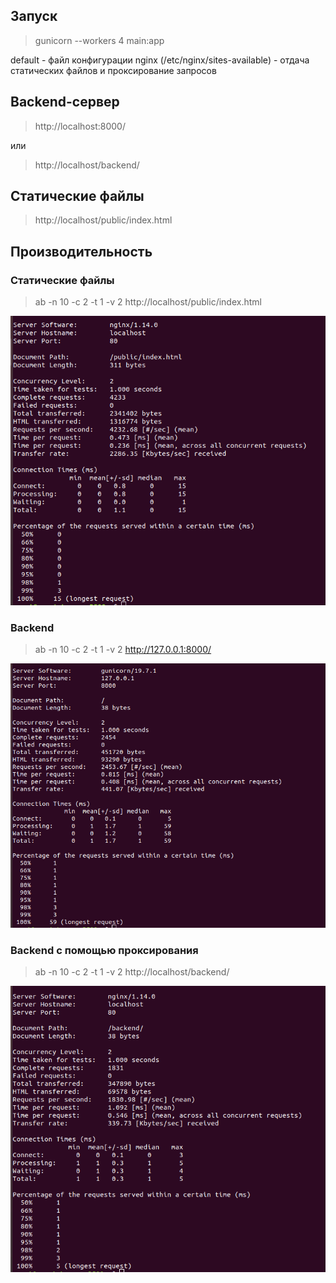 ## Запуск ##

> gunicorn --workers 4 main:app

default - файл конфигурации nginx (/etc/nginx/sites-available) - отдача статических файлов и проксирование запросов 

## Backend-сервер

> http://localhost:8000/ 

или 

> http://localhost/backend/

## Статические файлы 

> http://localhost/public/index.html

## Производительность 

### Статические файлы

> ab -n 10 -c 2 -t 1 -v 2 http://localhost/public/index.html

<p>
  <img src="https://github.com/nastasiya17/2022-MAI-Backend-A-Litvina/blob/main/lab2/ab/3.png">
</p>

### Backend

> ab -n 10 -c 2 -t 1 -v 2 http://127.0.0.1:8000/ 

<p>
  <img src="https://github.com/nastasiya17/2022-MAI-Backend-A-Litvina/blob/main/lab2/ab/2.png">
</p>

### Backend c помощью проксирования

> ab -n 10 -c 2 -t 1 -v 2 http://localhost/backend/

<p>
  <img src="https://github.com/nastasiya17/2022-MAI-Backend-A-Litvina/blob/main/lab2/ab/1.png">
</p>



